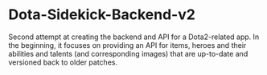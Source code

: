 # Dota-Sidekick-Backend-v2
Second attempt at creating the backend and API for a Dota2-related app. In the beginning, it focuses on providing an API for items, heroes and their abilities and talents (and corresponding images) that are up-to-date and versioned back to older patches.
